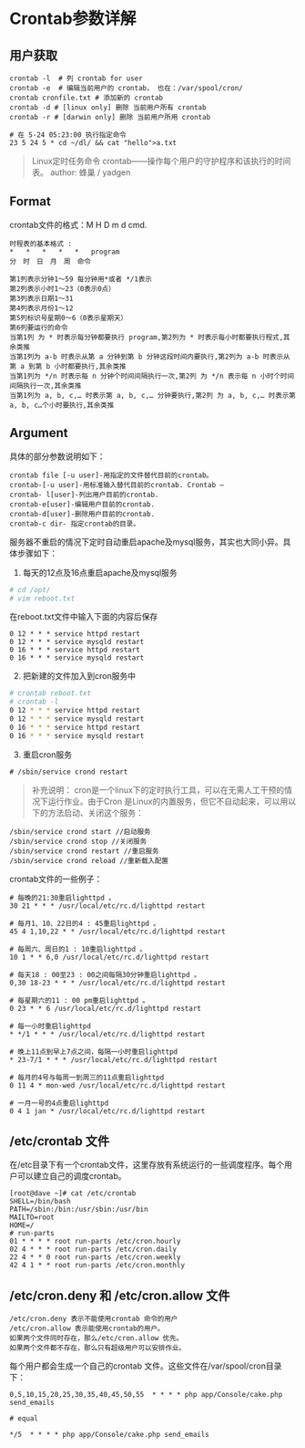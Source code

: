 # Crontab参数详解


## 用户获取

```
crontab -l  # 列 crontab for user
crontab -e  # 编辑当前用户的 crontab， 也在：/var/spool/cron/
crontab cronfile.txt # 添加新的 crontab
crontab -d # [linux only] 删除 当前用户所有 crontab 
crontab -r # [darwin only] 删除 当前用户所用 crontab

# 在 5-24 05:23:00 执行指定命令
23 5 24 5 * cd ~/dl/ && cat "hello">a.txt

```


> Linux定时任务命令 crontab——操作每个用户的守护程序和该执行的时间表。
author: 蜂巢  /  yadgen

## Format
crontab文件的格式：M H D m d cmd.
```
时程表的基本格式 :
*   *   *   *   *   program
分　时　日　月　周　命令
```

```
第1列表示分钟1～59 每分钟用*或者 */1表示
第2列表示小时1～23（0表示0点）
第3列表示日期1～31
第4列表示月份1～12
第5列标识号星期0～6（0表示星期天）
第6列要运行的命令
当第1列 为 * 时表示每分钟都要执行 program,第2列为 * 时表示每小时都要执行程式,其余类推
当第1列为 a-b 时表示从第 a 分钟到第 b 分钟这段时间内要执行,第2列为 a-b 时表示从第 a 到第 b 小时都要执行,其余类推
当第1列为 */n 时表示每 n 分钟个时间间隔执行一次,第2列 为 */n 表示每 n 小时个时间间隔执行一次,其余类推
当第1列为 a, b, c,… 时表示第 a, b, c,… 分钟要执行,第2列 为 a, b, c,… 时表示第 a, b, c…个小时要执行,其余类推
```

## Argument
具体的部分参数说明如下：
```
crontab file [-u user]-用指定的文件替代目前的crontab。 
crontab-[-u user]-用标准输入替代目前的crontab. Crontab –
crontab- l[user]-列出用户目前的crontab. 
crontab-e[user]-编辑用户目前的crontab. 
crontab-d[user]-删除用户目前的crontab. 
crontab-c dir- 指定crontab的目录。 
```

服务器不重启的情况下定时自动重启apache及mysql服务，其实也大同小异。具体步骤如下：

1. 每天的12点及16点重启apache及mysql服务
```bash
# cd /opt/
# vim reboot.txt
```
在reboot.txt文件中输入下面的内容后保存
```
0 12 * * * service httpd restart
0 12 * * * service mysqld restart
0 16 * * * service httpd restart
0 16 * * * service mysqld restart
```


2. 把新建的文件加入到cron服务中
```bash
# crontab reboot.txt
# crontab -l
0 12 * * * service httpd restart
0 12 * * * service mysqld restart
0 16 * * * service httpd restart
0 16 * * * service mysqld restart
```


3. 重启cron服务
```
# /sbin/service crond restart
```


> 补充说明：
cron是一个linux下的定时执行工具，可以在无需人工干预的情况下运行作业。由于Cron 是Linux的内置服务，但它不自动起来，可以用以下的方法启动、关闭这个服务：
```
/sbin/service crond start //启动服务
/sbin/service crond stop //关闭服务
/sbin/service crond restart //重启服务
/sbin/service crond reload //重新载入配置
```

crontab文件的一些例子：
```
# 每晚的21:30重启lighttpd 。
30 21 * * * /usr/local/etc/rc.d/lighttpd restart

# 每月1、10、22日的4 : 45重启lighttpd 。
45 4 1,10,22 * * /usr/local/etc/rc.d/lighttpd restart

# 每周六、周日的1 : 10重启lighttpd 。
10 1 * * 6,0 /usr/local/etc/rc.d/lighttpd restart

# 每天18 : 00至23 : 00之间每隔30分钟重启lighttpd 。
0,30 18-23 * * * /usr/local/etc/rc.d/lighttpd restart

# 每星期六的11 : 00 pm重启lighttpd 。
0 23 * * 6 /usr/local/etc/rc.d/lighttpd restart

# 每一小时重启lighttpd
* */1 * * * /usr/local/etc/rc.d/lighttpd restart

# 晚上11点到早上7点之间，每隔一小时重启lighttpd
* 23-7/1 * * * /usr/local/etc/rc.d/lighttpd restart

# 每月的4号与每周一到周三的11点重启lighttpd
0 11 4 * mon-wed /usr/local/etc/rc.d/lighttpd restart

# 一月一号的4点重启lighttpd
0 4 1 jan * /usr/local/etc/rc.d/lighttpd restart
```

## /etc/crontab 文件
在/etc目录下有一个crontab文件，这里存放有系统运行的一些调度程序。每个用户可以建立自己的调度crontab。
```
[root@dave ~]# cat /etc/crontab
SHELL=/bin/bash
PATH=/sbin:/bin:/usr/sbin:/usr/bin
MAILTO=root
HOME=/
# run-parts
01 * * * * root run-parts /etc/cron.hourly
02 4 * * * root run-parts /etc/cron.daily
22 4 * * 0 root run-parts /etc/cron.weekly
42 4 1 * * root run-parts /etc/cron.monthly
```

## /etc/cron.deny 和 /etc/cron.allow 文件
```
/etc/cron.deny 表示不能使用crontab 命令的用户
/etc/cron.allow 表示能使用crontab的用户。
如果两个文件同时存在，那么/etc/cron.allow 优先。
如果两个文件都不存在，那么只有超级用户可以安排作业。
```

每个用户都会生成一个自己的crontab 文件。这些文件在/var/spool/cron目录下：
```
0,5,10,15,20,25,30,35,40,45,50,55  * * * * php app/Console/cake.php send_emails

# equal

*/5  * * * * php app/Console/cake.php send_emails
```
